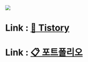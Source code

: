 <img src="https://capsule-render.vercel.app/api?type=wave&color=gradient&height=300&section=header&text=🚀YuuriStorage👩🏻‍💻%20프로젝트PDF%20저장소입니다%&fontSize=30" />


# Link : [🔗 Tistory ](https://yurizzy.tistory.com)
# Link : [📋 포트폴리오 ](https://github.com/gayulz/gayulz/blob/main/gayulKim_portfolio.pdf)

&nbsp;
&nbsp;